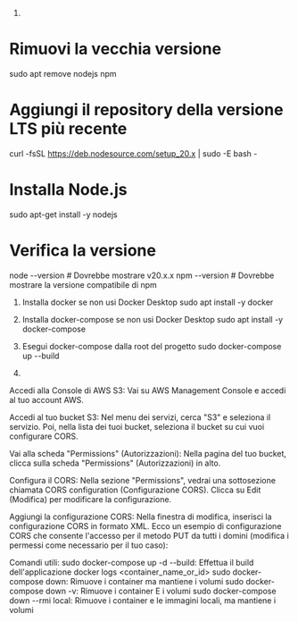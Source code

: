 1) 
# Rimuovi la vecchia versione
sudo apt remove nodejs npm

# Aggiungi il repository della versione LTS più recente
curl -fsSL https://deb.nodesource.com/setup_20.x | sudo -E bash -

# Installa Node.js
sudo apt-get install -y nodejs

# Verifica la versione
node --version  # Dovrebbe mostrare v20.x.x
npm --version   # Dovrebbe mostrare la versione compatibile di npm



1) Installa docker se non usi Docker Desktop
    sudo apt install -y docker

2) Installa docker-compose se non usi Docker Desktop
    sudo apt install -y docker-compose

3) Esegui docker-compose dalla root del progetto
   sudo docker-compose up --build

4) 
Accedi alla Console di AWS S3: Vai su AWS Management Console e accedi al tuo account AWS.

Accedi al tuo bucket S3: Nel menu dei servizi, cerca "S3" e seleziona il servizio. Poi, nella lista dei tuoi bucket, seleziona il bucket su cui vuoi configurare CORS.

Vai alla scheda "Permissions" (Autorizzazioni): Nella pagina del tuo bucket, clicca sulla scheda "Permissions" (Autorizzazioni) in alto.

Configura il CORS: Nella sezione "Permissions", vedrai una sottosezione chiamata CORS configuration (Configurazione CORS). Clicca su Edit (Modifica) per modificare la configurazione.

Aggiungi la configurazione CORS: Nella finestra di modifica, inserisci la configurazione CORS in formato XML. Ecco un esempio di configurazione CORS che consente l'accesso per il metodo PUT da tutti i domini (modifica i permessi come necessario per il tuo caso):

Comandi utili:
sudo docker-compose up -d --build: Effettua il build dell'applicazione
docker logs <container_name_or_id>
sudo docker-compose down: Rimuove i container ma mantiene i volumi
sudo docker-compose down -v: Rimuove i container E i volumi
sudo docker-compose down --rmi local: Rimuove i container e le immagini locali, ma mantiene i volumi
   